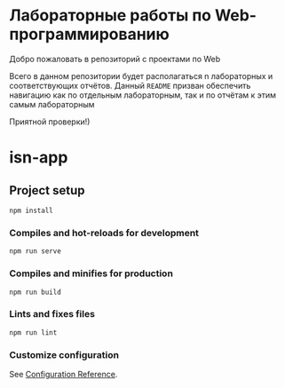 # Лабораторные работы по Web-программированию

Добро пожаловать в репозиторий с проектами по Web 

Всего в данном репозитории будет располагаться n лабораторных и соответствующих отчётов. Данный `README` призван обеспечить навигацию как по отдельным лабораторным, так и по отчётам к этим самым лабораторным

Приятной проверки!)




# isn-app

## Project setup
```
npm install
```

### Compiles and hot-reloads for development
```
npm run serve
```

### Compiles and minifies for production
```
npm run build
```

### Lints and fixes files
```
npm run lint
```

### Customize configuration
See [Configuration Reference](https://cli.vuejs.org/config/).
